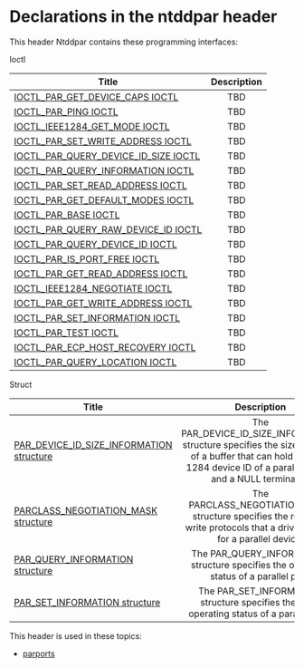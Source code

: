 # Declarations in the ntddpar header
This header Ntddpar contains these programming interfaces:

Ioctl

| Title        | Description    |
| ------------- |:-------------:|
| [IOCTL_PAR_GET_DEVICE_CAPS IOCTL](ni-ntddpar-ioctl-par-get-device-caps.md) | TBD |
| [IOCTL_PAR_PING IOCTL](ni-ntddpar-ioctl-par-ping.md) | TBD |
| [IOCTL_IEEE1284_GET_MODE IOCTL](ni-ntddpar-ioctl-ieee1284-get-mode.md) | TBD |
| [IOCTL_PAR_SET_WRITE_ADDRESS IOCTL](ni-ntddpar-ioctl-par-set-write-address.md) | TBD |
| [IOCTL_PAR_QUERY_DEVICE_ID_SIZE IOCTL](ni-ntddpar-ioctl-par-query-device-id-size.md) | TBD |
| [IOCTL_PAR_QUERY_INFORMATION IOCTL](ni-ntddpar-ioctl-par-query-information.md) | TBD |
| [IOCTL_PAR_SET_READ_ADDRESS IOCTL](ni-ntddpar-ioctl-par-set-read-address.md) | TBD |
| [IOCTL_PAR_GET_DEFAULT_MODES IOCTL](ni-ntddpar-ioctl-par-get-default-modes.md) | TBD |
| [IOCTL_PAR_BASE IOCTL](ni-ntddpar-ioctl-par-base.md) | TBD |
| [IOCTL_PAR_QUERY_RAW_DEVICE_ID IOCTL](ni-ntddpar-ioctl-par-query-raw-device-id.md) | TBD |
| [IOCTL_PAR_QUERY_DEVICE_ID IOCTL](ni-ntddpar-ioctl-par-query-device-id.md) | TBD |
| [IOCTL_PAR_IS_PORT_FREE IOCTL](ni-ntddpar-ioctl-par-is-port-free.md) | TBD |
| [IOCTL_PAR_GET_READ_ADDRESS IOCTL](ni-ntddpar-ioctl-par-get-read-address.md) | TBD |
| [IOCTL_IEEE1284_NEGOTIATE IOCTL](ni-ntddpar-ioctl-ieee1284-negotiate.md) | TBD |
| [IOCTL_PAR_GET_WRITE_ADDRESS IOCTL](ni-ntddpar-ioctl-par-get-write-address.md) | TBD |
| [IOCTL_PAR_SET_INFORMATION IOCTL](ni-ntddpar-ioctl-par-set-information.md) | TBD |
| [IOCTL_PAR_TEST IOCTL](ni-ntddpar-ioctl-par-test.md) | TBD |
| [IOCTL_PAR_ECP_HOST_RECOVERY IOCTL](ni-ntddpar-ioctl-par-ecp-host-recovery.md) | TBD |
| [IOCTL_PAR_QUERY_LOCATION IOCTL](ni-ntddpar-ioctl-par-query-location.md) | TBD |
Struct

| Title        | Description    |
| ------------- |:-------------:|
| [PAR_DEVICE_ID_SIZE_INFORMATION structure](ns-ntddpar--par-device-id-size-information.md) | The PAR_DEVICE_ID_SIZE_INFORMATION structure specifies the size, in bytes, of a buffer that can hold the IEEE 1284 device ID of a parallel device and a NULL terminator. |
| [PARCLASS_NEGOTIATION_MASK structure](ns-ntddpar--parclass-negotiation-mask.md) | The PARCLASS_NEGOTIATION_MASK structure specifies the read and write protocols that a driver selects for a parallel device. |
| [PAR_QUERY_INFORMATION structure](ns-ntddpar--par-query-information.md) | The PAR_QUERY_INFORMATION structure specifies the operating status of a parallel port. |
| [PAR_SET_INFORMATION structure](ns-ntddpar--par-set-information.md) | The PAR_SET_INFORMATION structure specifies the initial operating status of a parallel port. |

This header is used in these topics:

- [parports](..content/_parports)
